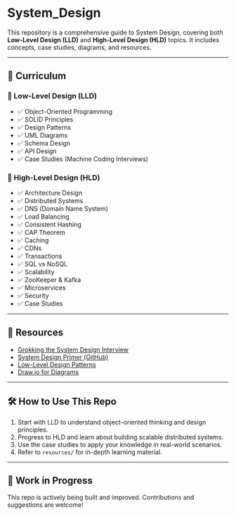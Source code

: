 # System_Design

This repository is a comprehensive guide to System Design, covering both **Low-Level Design (LLD)** and **High-Level Design (HLD)** topics. It includes concepts, case studies, diagrams, and resources.

---

## 📘 Curriculum

### 🔹 Low-Level Design (LLD)
- ✅ Object-Oriented Programming
- ✅ SOLID Principles
- ✅ Design Patterns
- ✅ UML Diagrams
- ✅ Schema Design
- ✅ API Design
- ✅ Case Studies (Machine Coding Interviews)

### 🔸 High-Level Design (HLD)
- ✅ Architecture Design
- ✅ Distributed Systems
- ✅ DNS (Domain Name System)
- ✅ Load Balancing
- ✅ Consistent Hashing
- ✅ CAP Theorem
- ✅ Caching
- ✅ CDNs
- ✅ Transactions
- ✅ SQL vs NoSQL
- ✅ Scalability
- ✅ ZooKeeper & Kafka
- ✅ Microservices
- ✅ Security
- ✅ Case Studies

---

## 🔗 Resources

- [Grokking the System Design Interview](https://www.educative.io/courses/grokking-the-system-design-interview)
- [System Design Primer (GitHub)](https://github.com/donnemartin/system-design-primer)
- [Low-Level Design Patterns](https://refactoring.guru/design-patterns)
- [Draw.io for Diagrams](https://draw.io)

---

## 🛠️ How to Use This Repo

1. Start with LLD to understand object-oriented thinking and design principles.
2. Progress to HLD and learn about building scalable distributed systems.
3. Use the case studies to apply your knowledge in real-world scenarios.
4. Refer to `resources/` for in-depth learning material.

---

## 🚧 Work in Progress

This repo is actively being built and improved. Contributions and suggestions are welcome!

